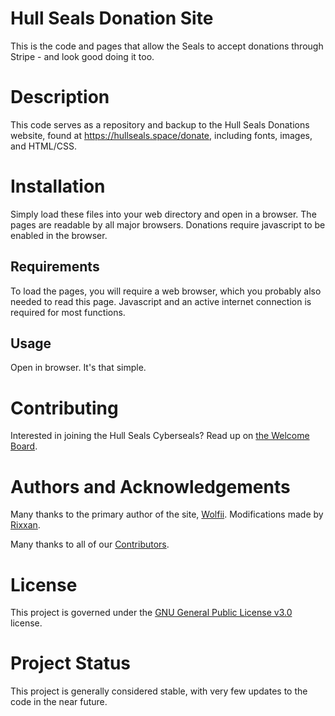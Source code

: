 # Hull Seals Donation Site
This is the code and pages that allow the Seals to accept donations through Stripe - and look good doing it too.

# Description
This code serves as a repository and backup to the Hull Seals Donations website, found at https://hullseals.space/donate, including fonts, images, and HTML/CSS.

# Installation
Simply load these files into your web directory and open in a browser. The pages are readable by all major browsers. Donations require javascript to be enabled in the browser.

## Requirements
To load the pages, you will require a web browser, which you probably also needed to read this page. Javascript and an active internet connection is required for most functions.

## Usage
Open in browser. It's that simple.

# Contributing
Interested in joining the Hull Seals Cyberseals? Read up on [the Welcome Board](https://gitlab.com/hull-seals-cyberseals/welcome-to-the-hull-seals-devops-board).

# Authors and Acknowledgements
Many thanks to the primary author of the site, [Wolfii](https://gitlab.com/wolfii1). Modifications made by [Rixxan](https://gitlab.com/Rixxan).

Many thanks to all of our [Contributors](https://gitlab.com/hull-seals-cyberseals/welcome-to-the-hull-seals-devops-board/blob/master/CONTRIBUTORS.md).

# License
This project is governed under the [GNU General Public License v3.0](LICENSE) license.

# Project Status
This project is generally considered stable, with very few updates to the code in the near future.
